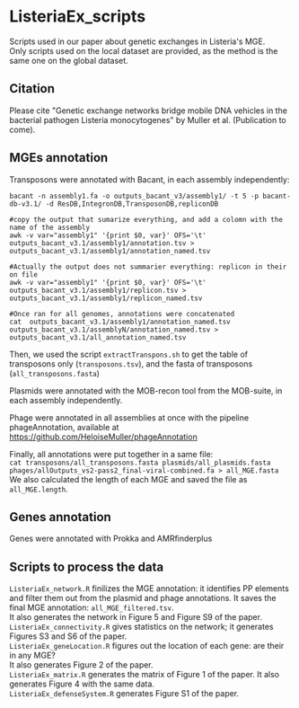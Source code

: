 # ListeriaEx_scripts
Scripts used in our paper about genetic exchanges in Listeria's MGE.  
Only scripts used on the local dataset are provided, as the method is the same one on the global dataset.

## Citation
Please cite  "Genetic exchange networks bridge mobile DNA vehicles in the bacterial pathogen Listeria monocytogenes" by Muller et al. (Publication to come).

## MGEs annotation
 
Transposons were annotated with Bacant, in each assembly independently:
```
bacant -n assembly1.fa -o outputs_bacant_v3/assembly1/ -t 5 -p bacant-db-v3.1/ -d ResDB,IntegronDB,TransposonDB,repliconDB

#copy the output that sumarize everything, and add a colomn with the name of the assembly
awk -v var="assembly1" '{print $0, var}' OFS='\t' outputs_bacant_v3.1/assembly1/annotation.tsv > outputs_bacant_v3.1/assembly1/annotation_named.tsv

#Actually the output does not summarier everything: replicon in their on file
awk -v var="assembly1" '{print $0, var}' OFS='\t' outputs_bacant_v3.1/assembly1/replicon.tsv > outputs_bacant_v3.1/assembly1/replicon_named.tsv

#Once ran for all genomes, annotations were concatenated
cat  outputs_bacant_v3.1/assembly1/annotation_named.tsv  outputs_bacant_v3.1/assemblyN/annotation_named.tsv >  outputs_bacant_v3.1/all_annotation_named.tsv
```
Then, we used the script `extractTranspons.sh` to get the table of transposons only (`transposons.tsv`), and the fasta of transposons (`all_transposons.fasta`)


Plasmids were annotated with the MOB-recon tool from the MOB-suite, in each assembly independently.

Phage were annotated in all assemblies at once with the pipeline phageAnnotation, available at https://github.com/HeloiseMuller/phageAnnotation

Finally, all annotations were put together in a same file:  
`cat transposons/all_transposons.fasta plasmids/all_plasmids.fasta phages/allOutputs_vs2-pass2_final-viral-combined.fa > all_MGE.fasta`  
We also calculated the length of each MGE and saved the file as `all_MGE.length`.  

## Genes annotation
Genes were annotated with Prokka and AMRfinderplus

## Scripts to process the data
`ListeriaEx_network.R` finilizes the MGE annotation: it identifies PP elements and filter them out from the plasmid and phage annotations. It saves the final MGE annotation: `all_MGE_filtered.tsv`.  
It also generates the network in Figure 5 and Figure S9 of the paper.  
`ListeriaEx_connectivity.R` gives statistics on the network; it generates Figures S3 and S6 of the paper.  
`ListeriaEx_geneLocation.R` figures out the location of each gene: are their in any MGE?  
It also generates Figure 2 of the paper.  
`ListeriaEx_matrix.R` generates the matrix of Figure 1 of the paper. It also generates Figure 4 with the same data.  
`ListeriaEx_defenseSystem.R` generates Figure S1 of the paper. 

